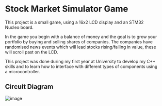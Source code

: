 # Stock Market Simulator Game
This project is a small game, using a 16x2 LCD display and an STM32 Nucleo board.

In the game you begin with a balance of money and the goal is to grow your portfolio by buying and selling shares of companies. The companies have randomised news events which will lead stocks rising/falling in value, these will scroll past on the LCD.

This project was done during my first year at University to develop my C++ skills and to learn how to interface with different types of components using a microcontroller.

## Circuit Diagram
![image](https://github.com/kaigll/assignment-spring-year1/blob/master/Circuit%20Diagram.png?raw=true)
